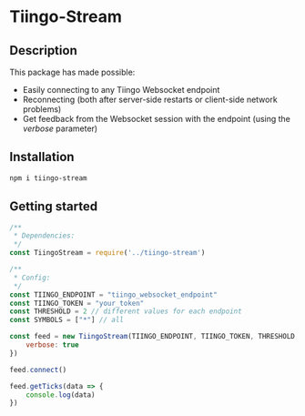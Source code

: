 # Tiingo-Stream

## Description
This package has made possible:
* Easily connecting to any Tiingo Websocket endpoint
* Reconnecting (both after server-side restarts or client-side network problems)
* Get feedback from the Websocket session with the endpoint (using the _verbose_ parameter)

## Installation
```bash
npm i tiingo-stream
```

## Getting started

```javascript
/**
 * Dependencies:
 */
const TiingoStream = require('../tiingo-stream')

/**
 * Config:
 */
const TIINGO_ENDPOINT = "tiingo_websocket_endpoint"
const TIINGO_TOKEN = "your_token"
const THRESHOLD = 2 // different values for each endpoint
const SYMBOLS = ["*"] // all

const feed = new TiingoStream(TIINGO_ENDPOINT, TIINGO_TOKEN, THRESHOLD, SYMBOLS, {
    verbose: true
})

feed.connect()

feed.getTicks(data => {
    console.log(data)
})
```